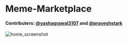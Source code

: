 # Meme-Marketplace

#### Contributers: [@yashagrawal3107](https://github.com/yashagrawal3107 "Yash Agrawal") and [@praveshstark](https://github.com/praveshstark "Pravesh Kumar")

![home_screenshot][home_screenshot_image]

[home_screenshot_image]: https://github.com/yashagrawal3107/Meme-Marketplace/blob/main/public/images/home_screenshot.JPG "Home_Page_Screenshot"
